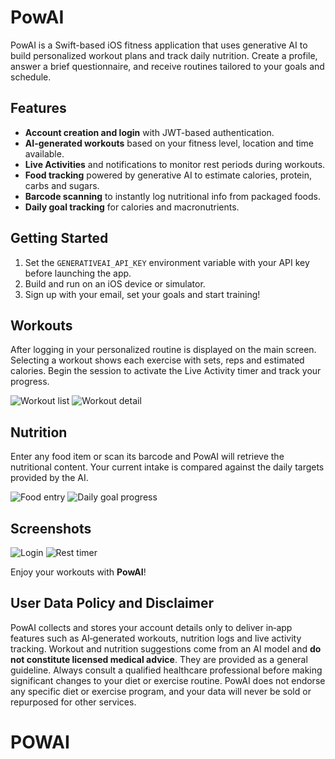 # PowAI

PowAI is a Swift-based iOS fitness application that uses generative AI to build personalized workout plans and track daily nutrition. Create a profile, answer a brief questionnaire, and receive routines tailored to your goals and schedule.

## Features
- **Account creation and login** with JWT-based authentication.
- **AI-generated workouts** based on your fitness level, location and time available.
- **Live Activities** and notifications to monitor rest periods during workouts.
- **Food tracking** powered by generative AI to estimate calories, protein, carbs and sugars.
- **Barcode scanning** to instantly log nutritional info from packaged foods.
- **Daily goal tracking** for calories and macronutrients.

## Getting Started
1. Set the `GENERATIVEAI_API_KEY` environment variable with your API key before launching the app.
2. Build and run on an iOS device or simulator.
3. Sign up with your email, set your goals and start training!

## Workouts
After logging in your personalized routine is displayed on the main screen. Selecting a workout shows each exercise with sets, reps and estimated calories. Begin the session to activate the Live Activity timer and track your progress.

![Workout list](https://github.com/user-attachments/assets/17227519-7285-4d65-9dec-28ff6bc50672)
![Workout detail](https://github.com/user-attachments/assets/6ca7773b-c59a-4e18-b257-5dd5870fbe9e)

## Nutrition
Enter any food item or scan its barcode and PowAI will retrieve the nutritional content. Your current intake is compared against the daily targets provided by the AI.

![Food entry](https://github.com/user-attachments/assets/0a37e332-9fd1-4348-be5d-e5fa6ca51904)
![Daily goal progress](https://github.com/user-attachments/assets/98997647-36b1-436a-b79e-19ddac21bb31)

## Screenshots
![Login](https://github.com/user-attachments/assets/871892ac-ded1-45d6-a87f-bd7bce5949a5)
![Rest timer](https://github.com/user-attachments/assets/863eceba-4a7d-4dbe-bf15-8861dcccec22)

Enjoy your workouts with **PowAI**!

## User Data Policy and Disclaimer
PowAI collects and stores your account details only to deliver in‑app features
such as AI‑generated workouts, nutrition logs and live activity tracking.
Workout and nutrition suggestions come from an AI model and **do not constitute
licensed medical advice**. They are provided as a general guideline. Always
consult a qualified healthcare professional before making significant changes to
your diet or exercise routine. PowAI does not endorse any specific diet or
exercise program, and your data will never be sold or repurposed for other
services.
# POWAI
